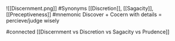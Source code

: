 ![[Discernment.png]]
#Synonyms [[Discretion]], [[Sagacity]], [[Preceptiveness]]
#mnemonic Discover + Cocern with details = percieve/judge wisely

#connected [[Discernment vs Discretion vs Sagacity vs Prudence]]





